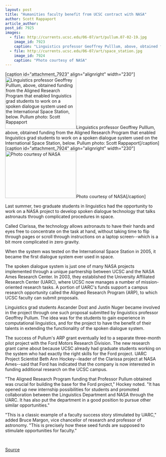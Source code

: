 ```yaml
---
layout: post
title: "Humanities faculty benefit from UCSC contract with NASA"
author: Scott Rappaport
article_author: 
post_id: 7925
images:
  - file: http://currents.ucsc.edu/06-07/art/pullum.07-02-19.jpg
    image_id: 7923
    caption: "Linguistics professor Geoffrey Pulllum, above, obtained funding from the Aligned Research Program that enabled linguistics grad students to work on a spoken dialogue system used on the International Space Station, below. Pullum photo: Scott Rappaport"
  - file: http://currents.ucsc.edu/06-07/art/space_station.jpg
    image_id: 7924
    caption: "Photo courtesy of NASA"
---
```


[caption id="attachment_7923" align="alignright" width="230"]<a href="http://dev-ucsc-news.pantheonsite.io/wp-content/uploads/2007/02/pullum.07-02-19.jpg"><img class="size-full wp-image-7923" src="http://dev-ucsc-news.pantheonsite.io/wp-content/uploads/2007/02/pullum.07-02-19.jpg" alt="Linguistics professor Geoffrey Pulllum, above, obtained funding from the Aligned Research Program that enabled linguistics grad students to work on a spoken dialogue system used on the International Space Station, below. Pullum photo: Scott Rappaport" width="230" height="169" /></a>Linguistics professor Geoffrey Pulllum, above, obtained funding from the Aligned Research Program that enabled linguistics grad students to work on a spoken dialogue system used on the International Space Station, below. Pullum photo: Scott Rappaport[/caption]
[caption id="attachment_7924" align="alignright" width="230"]<a href="http://dev-ucsc-news.pantheonsite.io/wp-content/uploads/2007/02/space_station.jpg"><img class="size-full wp-image-7924" src="http://dev-ucsc-news.pantheonsite.io/wp-content/uploads/2007/02/space_station.jpg" alt="Photo courtesy of NASA" width="230" height="153" /></a>Photo courtesy of NASA[/caption]
<a name="content" id="content"></a>
<p>
  Last summer, two graduate students in linguistics had the opportunity to work on a NASA project to develop spoken dialogue technology that talks astronauts through complicated procedures in space.
</p>
<p>
  Called Clarissa, the technology allows astronauts to have their hands and eyes free to concentrate on the task at hand, without taking time to flip through pages or scroll through instructions on a laptop screen--which is a bit more complicated in zero gravity.
</p>
<p>
  When the system was tested on the International Space Station in 2005, it became the first dialogue system ever used in space.
</p>
<p>
  The spoken dialogue system is just one of many NASA projects implemented through a unique partnership between UCSC and the NASA Ames Research Center. In 2003, they established the University Affiliated Research Center (UARC), where UCSC now manages a number of mission-oriented research tasks. A portion of UARC's funds support a campus research opportunity called the Aligned Research Program (ARP), to which UCSC faculty can submit proposals.
</p>
<p>
  Linguistics grad students Ascander Dost and Justin Nuger became involved in the project through one such proposal submitted by linguistics professor Geoffrey Pullum. The idea was for the students to gain experience in computational linguistics, and for the project to have the benefit of their talents in extending the functionality of the spoken dialogue system.
</p>
<p>
  The success of Pullum's ARP grant eventually led to a separate three-month pilot project with the Ford Motors Research Division. The new research grant came about because UCSC already had graduate students working on the system who had exactly the right skills for the Ford project. UARC Project Scientist Beth Ann Hockey--leader of the Clarissa project at NASA Ames--said that Ford has indicated that the company is now interested in funding additional research on the UCSC campus.
</p>
<p>
  "The Aligned Research Program funding that Professor Pullum obtained was crucial for building the base for the Ford project," Hockey noted. "It has opened up new internship possibilities for students and promoted collaboration between the Linguistics Department and NASA through the UARC. It has also put the department in a good position to pursue other similar opportunities."
</p>
<p>
  "This is a classic example of a faculty success story stimulated by UARC," added Bruce Margon, vice chancellor of research and professor of astronomy. "This is precisely how these seed funds are supposed to stimulate opportunities for faculty."
</p>
<p>
  <br>
</p>
<p><a href="http://www1.ucsc.edu/currents/06-07/02-19/nasa.asp" title="Permalink to nasa">Source</a></p>
